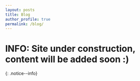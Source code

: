 ```yaml
---
layout: posts
title: Blog
author_profile: true
permalink: /blog/
---
```

# INFO: Site under construction, content will be added soon :)
{: .notice--info}